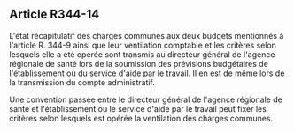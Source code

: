 ## Article R344-14

L'état récapitulatif des charges communes aux deux budgets mentionnés à l'article R. 344-9 ainsi que leur
ventilation comptable et les critères selon lesquels elle a été opérée sont transmis au directeur général de
l'agence régionale de santé lors de la soumission des prévisions budgétaires de l'établissement ou du service
d'aide par le travail. Il en est de même lors de la transmission du compte administratif.

Une convention passée entre le directeur général de l'agence régionale de santé et l'établissement ou
le service d'aide par le travail peut fixer les critères selon lesquels est opérée la ventilation des charges
communes.

